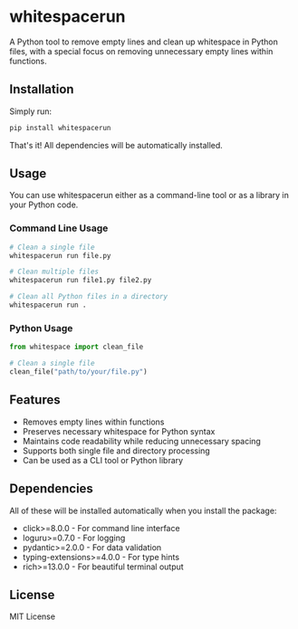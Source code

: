 # whitespacerun

A Python tool to remove empty lines and clean up whitespace in Python files, with a special focus on removing unnecessary empty lines within functions.

## Installation

Simply run:
```bash
pip install whitespacerun
```

That's it! All dependencies will be automatically installed.

## Usage

You can use whitespacerun either as a command-line tool or as a library in your Python code.

### Command Line Usage

```bash
# Clean a single file
whitespacerun run file.py

# Clean multiple files
whitespacerun run file1.py file2.py

# Clean all Python files in a directory
whitespacerun run .
```

### Python Usage

```python
from whitespace import clean_file

# Clean a single file
clean_file("path/to/your/file.py")
```

## Features

- Removes empty lines within functions
- Preserves necessary whitespace for Python syntax
- Maintains code readability while reducing unnecessary spacing
- Supports both single file and directory processing
- Can be used as a CLI tool or Python library

## Dependencies

All of these will be installed automatically when you install the package:
- click>=8.0.0 - For command line interface
- loguru>=0.7.0 - For logging
- pydantic>=2.0.0 - For data validation
- typing-extensions>=4.0.0 - For type hints
- rich>=13.0.0 - For beautiful terminal output

## License

MIT License